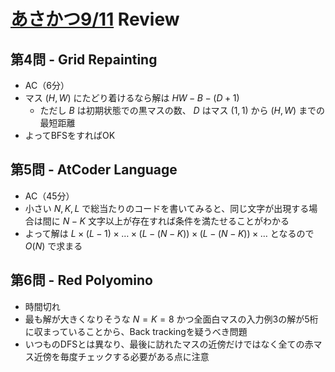 # [あさかつ9/11](https://kenkoooo.com/atcoder/#/contest/show/9ab34be0-3b11-48ae-a3b5-8764ce59bf84) Review

## 第4問 - Grid Repainting
- AC（6分）
- マス $(H,W)$ にたどり着けるなら解は $HW - B - (D+1)$
  - ただし $B$ は初期状態での黒マスの数、 $D$ はマス $(1,1)$ から $(H,W)$ までの最短距離
- よってBFSをすればOK

## 第5問 - AtCoder Language
- AC（45分）
- 小さい $N, K, L$ で総当たりのコードを書いてみると、同じ文字が出現する場合は間に $N-K$ 文字以上が存在すれば条件を満たせることがわかる
- よって解は $L \times (L-1) \times \dots \times (L-(N-K)) \times (L-(N-K)) \times \dots$ となるので $O(N)$ で求まる

## 第6問 - Red Polyomino
- 時間切れ
- 最も解が大きくなりそうな $N=K=8$ かつ全面白マスの入力例3の解が5桁に収まっていることから、Back trackingを疑うべき問題
- いつものDFSとは異なり、最後に訪れたマスの近傍だけではなく全ての赤マス近傍を毎度チェックする必要がある点に注意
